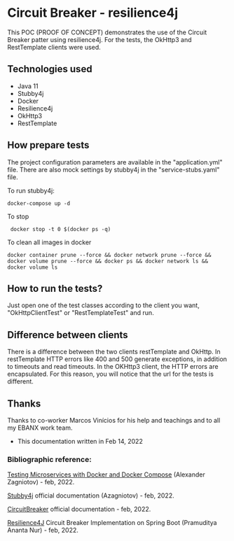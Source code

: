# Circuit Breaker - resilience4j

This POC (PROOF OF CONCEPT) demonstrates the use of the Circuit Breaker patter using resilience4j. For the tests, the OkHttp3 and RestTemplate clients were used.

## Technologies used

* Java 11
* Stubby4j
* Docker
* Resilience4j
* OkHttp3
* RestTemplate

## How prepare tests

The project configuration parameters are available in the "application.yml" file. There are also mock settings by stubby4j in the "service-stubs.yaml" file.

To run stubby4j:

    docker-compose up -d

To stop

     docker stop -t 0 $(docker ps -q) 

To clean all images in docker

    docker container prune --force && docker network prune --force && docker volume prune --force && docker ps && docker network ls && docker volume ls

## How to run the tests?

Just open one of the test classes according to the client you want, "OkHttpClientTest" or "RestTemplateTest" and run.

## Difference between clients

There is a difference between the two clients restTemplate and OkHttp. In restTemplate HTTP errors like 400 and 500 generate exceptions, in addition to timeouts and read timeouts. In the OKHttp3 client, the HTTP errors are encapsulated. For this reason, you will notice that the url for the tests is different.

## Thanks

Thanks to co-worker Marcos Vinícios for his help and teachings and to all my EBANX work team.

* This documentation written in Feb 14, 2022 


### Bibliographic reference:

[Testing Microservices with Docker and Docker Compose] (Alexander Zagniotov) - feb, 2022.

[Stubby4j] official documentation (Azagniotov) - feb, 2022.

[CircuitBreaker] official documentation - feb, 2022.

[Resilience4J] Circuit Breaker Implementation on Spring Boot (Pramuditya Ananta Nur) - feb, 2022.

[//]:#
[Testing Microservices with Docker and Docker Compose]:https://alexanderzagniotov.medium.com/testing-microservices-in-docker-and-docker-compose-4dd54b02bd1c
[Stubby4j]:https://stubby4j.com
[CircuitBreaker]:https://github.com/gruppopam/stubby4j/blob/master/README.md#endpoint-configuration-howto
[Resilience4J]:https://medium.com/bliblidotcom-techblog/resilience4j-circuit-breaker-implementation-on-spring-boot-9f8d195a49e0
